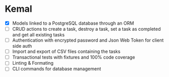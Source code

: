 # Kemal

- [x] Models linked to a PostgreSQL database through an ORM
- [ ] CRUD actions to create a task, destroy a task, set a task as completed and get all existing tasks
- [ ] Authentication with encrypted password and Json Web Token for client side auth
- [ ] Import and export of CSV files containing the tasks
- [ ] Transactional tests with fixtures and 100% code coverage
- [ ] Linting & Formating
- [ ] CLI commands for database management
